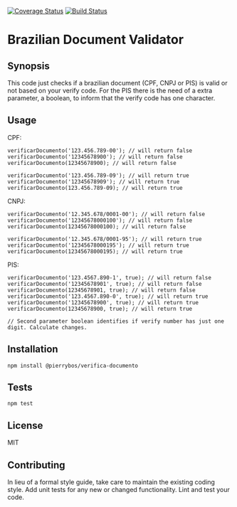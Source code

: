 [![Coverage Status](https://coveralls.io/repos/github/pierrybos/validar-documento/badge.svg?branch=master)](https://coveralls.io/github/pierrybos/validar-documento?branch=master)
[![Build Status](https://travis-ci.org/pierrybos/validar-documento.svg?branch=master)](https://travis-ci.org/pierrybos/validar-documento)


Brazilian Document Validator
=========

## Synopsis

This code just checks if a brazilian document (CPF, CNPJ or PIS) is valid or not based on your verify code. 
For the PIS there is the need of a extra parameter, a boolean, to inform that the verify code has one character.

## Usage


CPF:

    verificarDocumento('123.456.789-00'); // will return false
    verificarDocumento('12345678900'); // will return false
    verificarDocumento(12345678900); // will return false

    verificarDocumento('123.456.789-09'); // will return true
    verificarDocumento('12345678909'); // will return true
    verificarDocumento(123.456.789-09); // will return true

CNPJ:

    verificarDocumento('12.345.678/0001-00'); // will return false
    verificarDocumento('12345678000100'); // will return false
    verificarDocumento(12345678000100); // will return false

    verificarDocumento('12.345.678/0001-95'); // will return true
    verificarDocumento('12345678000195'); // will return true
    verificarDocumento(12345678000195); // will return true


PIS:

    verificarDocumento('123.4567.890-1', true); // will return false
    verificarDocumento('12345678901', true); // will return false
    verificarDocumento(12345678901, true); // will return false
    verificarDocumento('123.4567.890-0', true); // will return true
    verificarDocumento('12345678900', true); // will return true
    verificarDocumento(12345678900, true); // will return true

    // Second parameter boolean identifies if verify number has just one digit. Calculate changes.


## Installation

  `npm install @pierrybos/verifica-documento`

## Tests

  `npm test`
    
## License

MIT


## Contributing

In lieu of a formal style guide, take care to maintain the existing coding style. Add unit tests for any new or changed functionality. Lint and test your code.